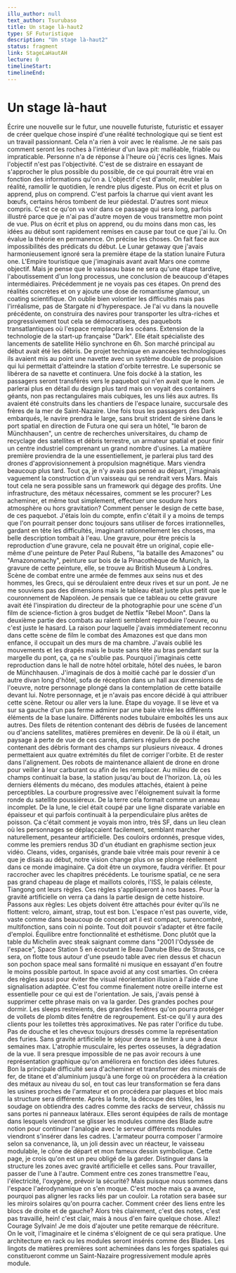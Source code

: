 ```yaml
---
illu_author: null
text_author: Tsurubaso
title: Un stage là-haut2
type: SF Futuristique
description: "Un stage là-haut2"
status: fragment
link: StageLaHautAH
lecture: 0
timelineStart: 
timelineEnd: 
---
```



# Un stage là-haut




Écrire une nouvelle sur le futur, une nouvelle futuriste, futuristic et essayer de créer quelque chose inspiré d'une réalité technologique qui se tient est un travail passionnant. Cela n'a rien à voir avec le réalisme. Je ne sais pas comment seront les roches à l'intérieur d'un lava pit: malléable, friable ou impraticable. Personne n'a de réponse à l'heure où j'écris ces lignes. Mais l'objectif n'est pas l'objectivité. C'est de se distraire en essayant de s'approcher le plus possible du possible, de ce qui pourrait être vrai en fonction des informations qu'on a. L'objectif c'est d'amolir, meubler la réalité, ramollir  le quotidien, le rendre plus digeste. Plus on écrit et plus on apprend, plus on comprend. C'est parfois la charrue qui vient avant les bœufs, certains héros tombent de leur piédestal. D'autres sont mieux compris. C'est ce qu'on va voir dans ce passage qui sera long, parfois illustré parce que je n'ai pas d'autre moyen de vous transmettre mon point de vue. Plus on écrit et plus on apprend, ou du moins dans mon cas, les idées au début sont rapidement remises en cause par tout ce que j'ai lu. On évalue la théorie en permanence. On précise les choses. On fait face aux impossibilités des prédicats du début. Le Lunar getaway que j'avais harmonieusement ignoré sera la première étape de la station lunaire Futura one. L'Empire touristique que j'imaginais avant avait Mars one comme objectif. Mais je pense que le vaisseau base ne sera qu'une étape tardive, l'aboutissement d'un long processus, une conclusion de beaucoup d'étapes intermédiaires. Précédemment je ne voyais pas ces étapes. On prend des réalités concrètes et on y ajoute une dose de romantisme glamour, un coating scientifique. On oublie bien volontier les difficultés mais pas l'irréalisme, pas de Stargate ni d'hyperespace. Je l'ai vu dans la nouvelle précédente, on construira des navires pour transporter les ultra-riches et progressivement tout cela se démocratisera, des paquebots transatlantiques où l'espace remplacera les océans. Extension de la technologie de la start-up française "Dark". Elle était spécialiste des lancements de satellite Hélio synchrone en 6h. Son marché principal au début avait été les débris. De projet technique en avancées technologiques ils avaient mis au point une navette avec un système double de propulsion qui lui permettait d'atteindre la station d'orbite terrestre. Le supersonic se libérera de sa navette et continuera. Une fois docké à la station, les passagers seront transférés vers le paquebot qui n'en avait que le nom. Je parlerai plus en détail du design plus tard mais on voyait des containers géants, non pas rectangulaires mais cubiques, les uns liés aux autres. Ils avaient été construits dans les chantiers de l'espace lunaire, succursale des frères de la mer de Saint-Nazaire. Une fois tous les passagers des Dark embarqués, le navire prendra le large, sans bruit strident de sirène dans le port spatial en direction de Futura one qui sera un hôtel, "le baron de Münchhausen", un centre de recherches universitaires, du champ de recyclage des satellites et débris terrestre, un armateur spatial et pour finir un centre industriel comprenant un grand nombre d'usines. La matière première proviendra de la une essentiellement, je parlerai plus tard des drones d'approvisionnement à propulsion magnétique. Mars viendra beaucoup plus tard. Tout ça, je n'y avais pas pensé au départ, j'imaginais vaguement la construction d'un vaisseau qui se rendrait vers Mars. Mais tout cela ne sera possible sans un framework qui dégage des profits. Une infrastructure, des métaux nécessaires, comment se les procurer? Les acheminer, et même tout simplement, effectuer une soudure hors atmosphère ou hors gravitation? Comment penser le design de cette base, de ces paquebot. J'étais loin du compte, enfin c'était il y a moins de temps que l'on pourrait penser donc toujours sans utiliser de forces irrationnelles, gardant en tête les difficultés, imaginant rationnellement les choses, ma belle description tombait à l'eau. Une gravure, pour être précis la reproduction d'une gravure, cela ne pouvait être un original, copie elle-même d'une peinture de Peter Paul Rubens, "la bataille des Amazones" ou "Amazonomachy", peinture sur bois de la Pinacothèque de Munich, la gravure de cette peinture, elle, se trouve au British Museum à Londres. Scène de combat entre une armée de femmes aux seins nus et des hommes, les Grecs, qui se déroulaient entre deux rives et sur un pont. Je ne me souviens pas des dimensions mais le tableau était juste plus petit que le couronnement de Napoléon. Je pensais que ce tableau ou cette gravure avait été l'inspiration du directeur de la photographie pour une scène d'un film de science-fiction à gros budget de Netflix "Rebel Moon". Dans la deuxième partie des combats au ralenti semblent reproduire l'oeuvre, ou c'est juste le hasard. La raison pour laquelle j'avais immédiatement reconnu dans cette scène de film le combat des Amazones est que dans mon enfance, il occupait un des murs de ma chambre. J'avais oublié les mouvements et les drapés mais le buste sans tête au bras pendant sur la margelle du pont, ça, ça ne s'oublie pas. Pourquoi j'imaginais cette reproduction dans le hall de notre hôtel orbitale, hôtel des nuées, le baron de Münchhausen. J'imaginais de dos à moitié caché par le dossier d'un autre divan long d'hôtel, sofa de réception dans un hall aux dimensions de l'oeuvre, notre personnage plongé dans la contemplation de cette bataille devant lui. Notre personnage, et je n'avais pas encore décidé à qui attribuer cette scène. Retour ou aller vers la lune. Étape du voyage. Il se lève et va sur sa gauche d'un pas ferme admirer par une baie vitrée les différents éléments de la base lunaire. Différents nodes tubulaire emboîtés les uns aux autres. Des filets de rétention contenant des débris de fusées de lancement ou d'anciens satellites, matières premières en devenir. De là où il était, un paysage à perte de vue de ces carrés, damiers réguliers de poche contenant des débris formant des champs sur plusieurs niveaux. 4 drones permettaient aux quatre extrémités du filet de corriger l'orbite. Et de rester dans l'alignement. Des robots de maintenance allaient de drone en drone pour veiller à leur carburant ou afin de les remplacer. Au milieu de ces champs continuait la base, la station jusqu'au bout de l'horizon. Là, où les derniers éléments du mécano, des modules attachés, étaient à peine perceptibles. La courbure progressive avec l'éloignement suivait la forme ronde du satellite poussiéreux. De la terre cela formait comme un anneau incomplet. De la lune, le ciel était coupé par une ligne disparate variable en épaisseur et qui parfois continuait à la perpendiculaire plus arêtes de poisson. Ça c'était comment je voyais mon intro, très SF, dans un lieu clean où les personnages se déplaçcaient facilement, semblant marcher naturellement, pesanteur artificielle. Des couloirs ordonnés, presque vides, comme les premiers rendus 3D d'un étudiant en graphisme section jeux vidéo. Cleans, vides, organisés, grande baie vitrée mais pour revenir à ce que je disais au début, notre vision change plus on se plonge réellement dans ce monde imaginaire. Ça doit être un oxymore, faudra vérifier. Et pour raccrocher avec les chapitres précédents. Le tourisme spatial, ce ne sera pas grand chapeau de plage et maillots colorés, l'ISS, le palais céleste, Tiangong ont leurs règles. Ces règles s'appliqueront à nos bases. Pour la gravité artificielle on verra ça dans la partie design de cette histoire. Passons aux règles: Les objets doivent être attachés pour éviter qu'ils ne flottent: velcro, aimant, strap, tout est bon. L'espace n'est pas ouverte, vide, vaste comme dans beaucoup de concept art il est compact, surencombré, multifonction, sans coin ni pointe. Tout doit pouvoir s'adapter et être facile d'emploi. Équilibre entre fonctionnalité et esthétisme. Donc plutôt que la table du Michelin avec steak saignant comme dans "2001 l'Odyssée de l'espace", Space Station 5 en écoutant le Beau Danube Bleu de Strauss, ce sera, on flotte tous autour d'une pseudo table avec rien dessus et chacun son pochon space meal sans formalité ni musique en essayant d'en foutre le moins possible partout. In space avoid at any cost smarties. On créera des règles aussi pour éviter the visual réorientation illusion à l'aide d'une signalisation adaptée. C'est fou comme finalement notre oreille interne est essentielle pour ce qui est de l'orientation. Je sais, j'avais pensé à supprimer cette phrase mais on va la garder. Des grandes poches pour dormir. Les sleeps restreients, des grandes fenêtres qu'on pourra protéger de vollets de plomb dites fenêtre de regroupement. Est-ce qu'il y aura des clients pour les toilettes très approximatives. Ne pas rater l'orifice du tube. Pas de douche et les cheveux toujours dressés comme la représentation des furies. Sans gravité artificielle le séjour devra se limiter à une à deux semaines max. L'atrophie musculaire, les pertes osseuses, la dégradation de la vue. Il sera presque impossible de ne pas avoir recours à une représentation graphique qu'on améliorera en fonction des idées futures. Bon la principale difficulté sera d'acheminer et transformer des minerais de fer, de titane et d'aluminium jusqu'à une forge où on procédera à la création des métaux au niveau du sol, en tout cas leur transformation se fera dans les usines proches de l'armateur et on procédera par plaques et bloc mais la structure sera différente. Après la fonte, la découpe des tôles, les soudage on obtiendra des cadres comme des racks de serveur, châssis nu sans portes ni panneaux latéraux. Elles seront équipées de rails de montage dans lesquels viendront se glisser les modules comme des Blade autre notion pour continuer l'analogie avec le serveur différents modules viendront s'insérer dans les cadres. L'armateur pourra composer l'armoire selon sa convenance, là, un joli dessin avec un réacteur, le vaisseau modulable, le cône de départ et mon fameux dessin symbolique. Cette page, je crois qu'on est un peu obligé de la garder. Distinguer dans la structure les zones avec gravité artificielle et celles sans. Pour travailler, passer de l'une à l'autre. Comment entre ces zones transmettre l'eau, l'électricité, l'oxygène, prévoir la sécurité? Mais puisque nous sommes dans l'espace l'aérodynamique on s'en moque. C'est moche mais ça avance, pourquoi pas aligner les racks liés par un couloir. La rotation sera basée sur les miroirs solaires qu'on pourra cacher. Comment créer des liens entre les blocs de droite et de gauche? Alors très clairement, c'est des notes, c'est pas travaillé, hein! c'est clair, mais à nous d'en faire quelque chose. Allez! Courage Sylvain! Je me dois d'ajouter une petite remarque de réécriture. On le voit, l'imaginaire et le cinéma s'éloignent de ce qui sera pratique. Une architecture en rack ou les modules seront insérés comme des Blades. Les lingots de matières premières sont acheminées dans les forges spatiales qui constitueront comme un Saint-Nazaire progressivement module après module.
